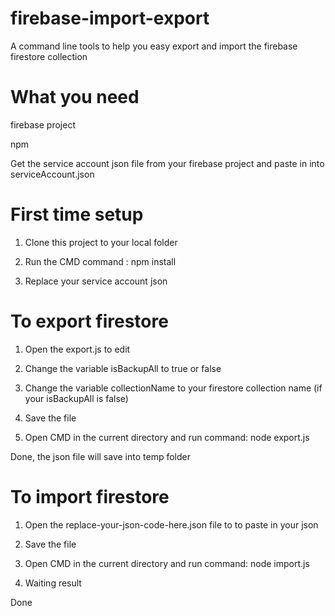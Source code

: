 # firebase-import-export
A command line tools to help you easy export and import the firebase firestore collection

# What you need

firebase project

npm 

Get the service account json file from your firebase project and paste in into serviceAccount.json


# First time setup

1. Clone this project to your local folder

2. Run the CMD command : npm install

3. Replace your service account json


# To export firestore

1. Open the export.js to edit

2. Change the variable isBackupAll to true or false

3. Change the variable collectionName to your firestore collection name (if your isBackupAll is false)

4. Save the file

5. Open CMD in the current directory and run command: node export.js

Done, the json file will save into temp folder


# To import firestore

1. Open the replace-your-json-code-here.json file to to paste in your json

2. Save the file

3. Open CMD in the current directory and run command: node import.js

4. Waiting result 

Done
